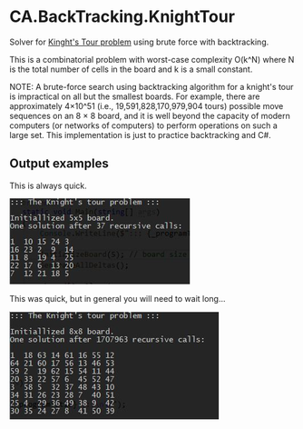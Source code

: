 # CA.BackTracking.KnightTour
Solver for [Kinght's Tour problem](https://en.wikipedia.org/wiki/Knight%27s_tour) using brute force with backtracking.

This is a combinatorial problem with worst-case complexity O(k^N) where N is the total number of cells in the board and k is a small constant.

NOTE: A brute-force search using backtracking algorithm for a knight's tour is impractical on all but the smallest boards.
For example, there are approximately 4×10^51 (i.e., 19,591,828,170,979,904 tours) possible move sequences on an 8 × 8 board,
and it is well beyond the capacity of modern computers (or networks of computers) to perform operations on such a large set.
This implementation is just to practice backtracking and C#.

## Output examples

This is always quick.

<img src="./Capture5x5.JPG">

This was quick, but in general you will need to wait long...

<img src="./Capture8x8.JPG">

